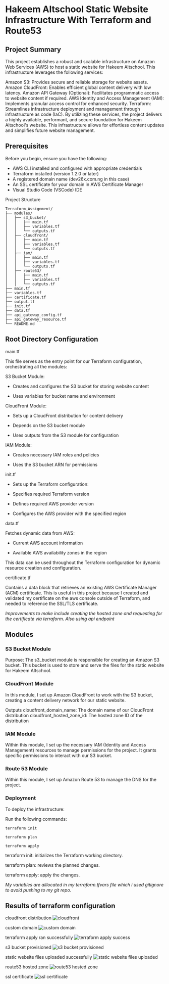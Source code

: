 # Hakeem Altschool Static Website Infrastructure With Terraform and Route53

## Project Summary
This project establishes a robust and scalable infrastructure on Amazon Web Services (AWS) to host a static website for Hakeem Altschool. This infrastructure leverages the following services:

Amazon S3: Provides secure and reliable storage for website assets.
Amazon CloudFront: Enables efficient global content delivery with low latency.
Amazon API Gateway (Optional): Facilitates programmatic access to website content if required.
AWS Identity and Access Management (IAM): Implements granular access control for enhanced security.
Terraform: Streamlines infrastructure deployment and management through infrastructure as code (IaC).
By utilizing these services, the project delivers a highly available, performant, and secure foundation for Hakeem Altschool's website. This infrastructure allows for effortless content updates and simplifies future website management.

## Prerequisites
Before you begin, ensure you have the following:
- AWS CLI installed and configured with appropriate credentials
- Terraform installed (version 1.2.0 or later)
- A registered domain name (dev26x.com.ng in this case)
- An SSL certificate for your domain in AWS Certificate Manager
- Visual Studio Code (VSCode) IDE

Project Structure

```
Terraform_Assignment/
├── modules/
│   ├── s3_bucket/
│   │   ├── main.tf
│   │   ├── variables.tf
│   │   └── outputs.tf
│   ├── cloudfront/
│   │   ├── main.tf
│   │   ├── variables.tf
│   │   └── outputs.tf
│   ├── iam/
│   │   ├── main.tf
│   │   ├── variables.tf
│   │   └── outputs.tf
│   ├── route53/
│   │   ├── main.tf
│   │   ├── variables.tf
│   │   └── outputs.tf
├── main.tf
├── variables.tf
├── certificate.tf
├── output.tf
├── init.tf
├── data.tf
├── api_gateway_config.tf
├── api_gateway_resource.tf
└── README.md
```


## Root Directory Configuration

main.tf

This file serves as the entry point for our Terraform configuration, orchestrating all the modules:

S3 Bucket Module:

- Creates and configures the S3 bucket for storing website content

- Uses variables for bucket name and environment

CloudFront Module:

- Sets up a CloudFront distribution for content delivery

- Depends on the S3 bucket module

- Uses outputs from the S3 module for configuration

IAM Module:

- Creates necessary IAM roles and policies

- Uses the S3 bucket ARN for permissions

init.tf

- Sets up the Terraform configuration:

- Specifies required Terraform version

- Defines required AWS provider version

- Configures the AWS provider with the specified region


data.tf

Fetches dynamic data from AWS:

- Current AWS account information

- Available AWS availability zones in the region

This data can be used throughout the Terraform configuration for dynamic resource creation and configuration.

certificate.tf 

Contains a data block that retrieves an existing AWS Certificate Manager (ACM) certificate. This is useful in this project because I created and validated my certificate on the aws console outside of Terraform, and needed to reference the SSL/TLS certificate.


*Improvements to make include creating the hosted zone and requesting for the certificate via terraform. Also using api endpoint*


## Modules

### S3 Bucket Module

Purpose:
The s3_bucket module is responsible for creating an Amazon S3 bucket. This bucket is used to store and serve the files for the static website for Hakeem Altschool.

### CloudFront Module
In this module, I set up Amazon CloudFront to work with the S3 bucket, creating a content delivery network for our static website. 

Outputs
cloudfront_domain_name: The domain name of our CloudFront distribution
cloudfront_hosted_zone_id: The hosted zone ID of the distribution

### IAM Module
Within this module, I set up the necessary IAM (Identity and Access Management) resources to manage permissions for the project. It grants specific permissions to interact with our S3 bucket.

### Route 53 Module
Within this module, I set up Amazon Route 53 to manage the DNS for the project. 


### Deployment

To deploy the infrastructure:

Run the following commands: 

```
terraform init

terraform plan

terraform apply
```

terraform init: initializes the Terraform working directory.

terraform plan: reviews the planned changes.

terraform apply: apply the changes.


*My variables are alllocated in my terraform.tfvars file which i used gitignore to avoid pushing to my git repo.*


## Results of terraform configuration

cloudfront distribution
![cloudfront](<../images/Screenshot 2024-06-28 at 19.55.10.png>)


custom domain
![custom domain](<../images/Screenshot 2024-06-28 at 18.58.18.png>)


terraform apply ran successfully
![terraform apply success](<../images/Screenshot 2024-06-28 at 19.49.49.png>)


s3 bucket provisioned
![s3 bucket provisioned](<../images/Screenshot 2024-06-28 at 19.51.51.png>)


static website files uploaded successfully
![static website files uploaded ](<../images/Screenshot 2024-06-28 at 19.51.59.png>)


route53 hosted zone
![route53 hosted zone](<../images/Screenshot 2024-06-28 at 19.52.32.png>)


ssl certificate
![ssl certificate](<../images/Screenshot 2024-06-28 at 19.53.01.png>)

